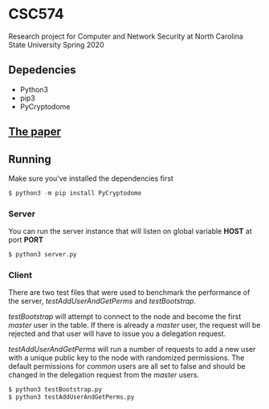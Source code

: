 # CSC574

Research project for Computer and Network Security
at North Carolina State University
Spring 2020

## Depedencies
* Python3
* pip3
* PyCryptodome

## [The paper](https://github.com/richardwsnyder/CSC574/blob/master/Snyder-final.pdf)

## Running
Make sure you've installed the dependencies first
```python
$ python3 -m pip install PyCryptodome
```
### Server
You can run the server instance that will listen on
global variable **HOST** at port **PORT**
```python
$ python3 server.py
```

### Client
There are two test files that were used to benchmark the performance of the server,
*testAddUserAndGetPerms* and *testBootstrap*. 

*testBootstrap* will attempt to connect to the node and become the first *master* user
in the table. If there is already a *master* user, the request will be rejected and that
user will have to issue you a delegation request.

*testAddUserAndGetPerms* will run a number of requests to add a new user with a unique
public key to the node with randomized permissions. The default permissions for *common* users
are all set to false and should be changed in the delegation request from the *master* users.

```python
$ python3 testBootstrap.py
$ python3 testAddUserAndGetPerms.py
```